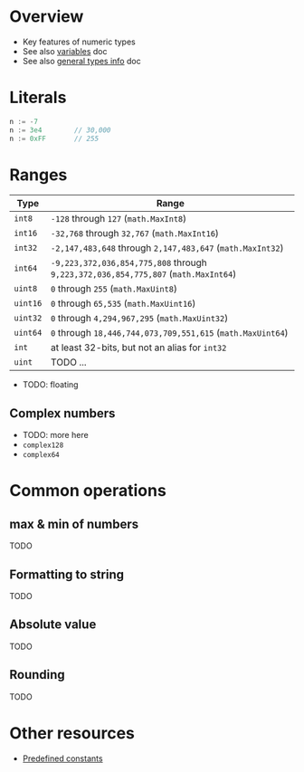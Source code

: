 # Overview
- Key features of numeric types
- See also [variables](./variables.md) doc
- See also [general types info](./types.basic.md) doc


# Literals
```go
n := -7
n := 3e4		// 30,000
n := 0xFF		// 255
```


# Ranges
|Type|Range|
| ---|--- |
|`int8` | `-128` through `127` (`math.MaxInt8`) |
|`int16` | `-32,768` through `32,767` (`math.MaxInt16`) |
|`int32` | `-2,147,483,648` through `2,147,483,647` (`math.MaxInt32`) |
|`int64` | `-9,223,372,036,854,775,808` through `9,223,372,036,854,775,807` (`math.MaxInt64`) |
|`uint8` | `0` through `255` (`math.MaxUint8`) |
|`uint16` | `0` through `65,535` (`math.MaxUint16`) |
|`uint32` | `0` through `4,294,967,295` (`math.MaxUint32`) |
|`uint64` | `0` through `18,446,744,073,709,551,615` (`math.MaxUint64`) |
|`int` | at least 32-bits, but not an alias for `int32`|
|`uint` | TODO ...|

- TODO: floating

## Complex numbers
- TODO: more here
- `complex128`
- `complex64`



# Common operations

## max & min of numbers
TODO


## Formatting to string
TODO


## Absolute value
TODO


## Rounding
TODO


# Other resources
- [Predefined constants](https://pkg.go.dev/math#pkg-constants)
